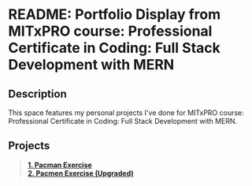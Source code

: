 # README: Portfolio Display from MITxPRO course: Professional Certificate in Coding: Full Stack Development with MERN

## Description
This space features my personal projects I've done for MITxPRO course: Professional Certificate in Coding: Full Stack Development with MERN.

## Projects
> **[1. Pacman Exercise](https://raw.githack.com/tancrescens/tancrescens.github.io/main/Pacman%20Exercise/index.html)** <br>
> **[2. Pacmen Exercise (Upgraded)](https://raw.githack.com/tancrescens/tancrescens.github.io/main/Pacmen%20Exercise%20(upgraded%20from%20Pacman%20Exercise)/index.html)**
